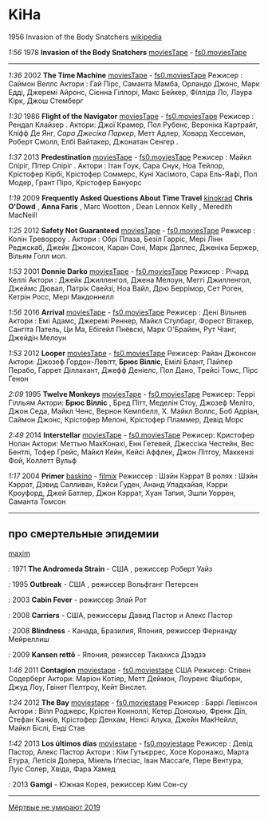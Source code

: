 # KiHa

1956 Invasion of the Body Snatchers [wikipedia](https://en.wikipedia.org/wiki/Invasion_of_the_Body_Snatchers)

_1:56_ 1978 **Invasion of the Body Snatchers**
[moviesTape](http://moviestape.net/katalog_filmiv/zhahy/10595-vtorgnennja-vykradachiv-til.html) -
[fs0.moviesTape](http://fs0.moviestape.net/stream.php?name=films/Invasion.of.the.Body.Snatchers.mp4)

---

_1:36_ 2002 **The Time Machine** 
[moviesTape](http://moviestape.net/katalog_filmiv/bojovyky/9362-mashyna-chasu.html) -
[fs0.moviesTape](http://fs0.moviestape.net/stream.php?name=films/The.Time.Machine.mp4)
Режисер : Саймон Веллс
Актори : Гай Пірс, Саманта Мамба, Орландо Джонс, Марк Едді, Джеремі Айронс, Сієнна Гіллорі, Макс Бейкер, Філліда Ло, Лаура Кірк, Джош Стемберг 

_1:30_ 1986 **Flight of the Navigator**
[moviesTape](http://moviestape.net/katalog_filmiv/prygody/3420-polit-navigatora.html) -
[fs0.moviesTape](http://fs0.moviestape.net/stream.php?name=films/Flight.of.the.Navigator.mp4)
Режисер : Рендал Клайзер .
Актори: Джої Крамер, Пол Рубенс, Вероніка Картрайт, Кліфф Де Янг, _Сара Джесіка Паркер_, Метт Адлер, Ховард Хессеман, Роберт Смолл, Елбі Вайтакер, Джонатан Сенгер .

_1:37_ 2013 **Predestination**
[moviesTape](http://moviestape.net/katalog_filmiv/detektyv/7462-pryznachennja.html) -
[fs0.moviesTape](http://fs0.moviestape.net/stream.php?name=films/Predestination.mp4)
Режисер : Майкл Спіріг, Пітер Спіріг .
Актори : Ітан Гоук, Сара Снук, Ноа Тейлор, Крістофер Кірбі, Крістофер Соммерс, Куні Хасімото, Сара Ель-Яафі, Пол Модер, Грант Піро, Крістофер Бануорс 

_1:19_ 2009 **Frequently Asked Questions About Time Travel**
[kinokrad](https://kinokrad.co/307952-chasto-zadavaemye-voprosy-o-puteshestviyah-vo-vremeni.html)
**Chris O'Dowd** , **Anna Faris** , Marc Wootton , Dean Lennox Kelly , Meredith MacNeill

_1:25_ 2012 **Safety Not Guaranteed**
[moviesTape](http://moviestape.net/katalog_filmiv/drama/4419-bezpeka-ne-garantujetsja.html) -
[fs0.moviesTape](http://fs0.moviestape.net/stream.php?name=films/Safety.Not.Guaranteed.mp4)
Режисер : Колін Треворроу .
Актори : Обрі Плаза, Безіл Гарріс, Мері Лінн Реджскаб, Джейк Джонсон, Каран Соні, Марк Даплес, Дженіка Бержер, Вільям Голл мол. 

_1:53_ 2001 **Donnie Darko**
[moviesTape](http://moviestape.net/katalog_filmiv/detektyv/2780-donni-darko.html) -
[fs0.moviesTape](http://fs0.moviestape.net/stream.php?name=films/Donnie.Darko.mp4)
Режисер : Річард Келлі
Актори : Джейк Джилленгол, Джена Мелоун, Меггі Джилленгол, Джеймс Дювал, Патрік Свейзі, Ноа Вайл, Дрю Беррімор, Сет Роген, Кетрін Росс, Мері Макдоннелл

_1:56_ 2016 **Arrival**
[moviesTape](http://moviestape.net/katalog_filmiv/detektyv/9188-pributtya.html) -
[fs0.moviesTape](http://fs0.moviestape.net/stream.php?name=films/Arrival.mp4)
Режисер : Дені Вільнев
Актори : Емі Адамс, Джеремі Реннер, Майкл Стулбарг, Форест Вітакер, Сангіта Патель, Ци Ма, Ебігейл Пнёвскі, Марк О'Брайен, Рут Чіанг, Джейдін Мелоун 

_1:53_ 2012 **Looper**
[moviesTape](http://moviestape.net/katalog_filmiv/bojovyky/3687-petlya-chasu.html) -
[fs0.moviesTape](http://fs0.moviestape.net/stream.php?name=films/Looper.mp4)
Режисер: Райан Джонсон
Актори: Джозеф Ґордон-Левітт, **Брюс Вілліс**, Емілі Блант, Пайпер Перабо, Гаррет Діллахант, Джефф Деніелс, Пол Дано, Трейсі Томс, Пірс Генон 

_2:09_ 1995 **Twelve Monkeys**
[moviesTape](http://moviestape.net/katalog_filmiv/detektyv/2814-dvanadcjat-mavp.html) -
[fs0.moviesTape](http://fs0.moviestape.net/stream.php?name=films/Twelve.Monkeys.mp4)
Режисер: Террі Гілльям
Актори: **Брюс Вілліс** , Бред Пітт, Меделін Стоу, Джозеф Меліто, Джон Седа, Майкл Ченс, Вернон Кемпбелл, Х. Майкл Воллс, Боб Адріан, Саймон Джонс, Крістофер Мелоні, Крістофер Пламмер, Девід Морс 

_2:49_ 2014 **Interstellar**
[moviesTape](http://moviestape.net/katalog_filmiv/prygody/6636-interstellar.html) -
[fs0.moviesTape](http://fs0.moviestape.net/stream.php?name=films/Interstellar.mp4)
Режисер: Кристофер Нолан
Актори: Меттью МакКонахі, Енн Гетевей, Джессіка Честейн, Вес Бентлі, Тофер Грейс, Майкл Кейн, Кейсі Аффлек, Джон Літгоу, Маккензі Фой, Коллетт Вульф 

_1:17_ 2004 **Primer**
[baskino](http://baskino.me/films/dramy/14617-detonator-rukovodstvo.html) -
[filmix](https://filmix.co/dramy/13053-detonator-primer-2004.html)
Режиссер : Шэйн Кэррат
В ролях : Шэйн Кэррат, Дэвид Салливан, Кэйси Гуден, Ананд Упадхайая, Кэрри Кроуфорд, Джей Батлер, Джон Кэррат, Хуан Тапия, Эшли Уоррен, Саманта Томсон

---
## про смертельные эпидемии

[maxim](https://www.maximonline.ru/guide/cinema/_article/10-luchshikh-filmov-pro-smertelnye-epidemii/)

_:_ 1971 **The Andromeda Strain**
[]() -
[]()
США , режиссер Роберт Уайз

_:_ 1995 **Outbreak**
[]() -
[]()
США , режиссер Вольфганг Петерсен

_:_ 2003 **Cabin Fever**
[]() -
[]()
режиссер Элай Рот

_:_ 2008 **Carriers**
[]() -
[]()
США, режиссеры Давид Пастор и Алекс Пастор

_:_ 2008 **Blindness**
[]() -
[]()
Канада, Бразилия, Япония, режиссер Фернанду Мейреллиш

_:_ 2009 **Kansen rettô**
[]() -
[]()
Япония, режиссер Такахиса Дзэдзэ

_1:46_ 2011 **Contagion**
[moviestape](http://moviestape.net/katalog_filmiv/drama/2242-zaraza.html) -
[fs0.moviestape](http://fs0.moviestape.net/stream.php?name=films/Contagion.mp4)
США
Режисер: Стівен Содерберг
Актори: Маріон Котіяр, Метт Деймон, Лоуренс Фішборн, Джуд Лоу, Гвінет Пелтроу, Кейт Вінслет. 

_1:24_ 2012 **The Bay**
[moviestape](http://moviestape.net/katalog_filmiv/trylery/9851-zatoka.html) -
[fs0.moviestape](http://fs0.moviestape.net/stream.php?name=films/The.Bay.mp4)
Режисер : Баррі Левінсон
Актори : Вілл Роджерс, Крістен Конноллі, Кетер Донохью, Френк Діл, Стефан Канків, Крістофер Денхам, Ненсі Алука, Джейн МакНейлл, Майкл Біслі, Енді Став 

_1:42_ 2013 **Los últimos días**
[moviestape](http://moviestape.net/katalog_filmiv/prygody/7315-epidemija.html) -
[fs0.moviestape](http://fs0.moviestape.net/stream.php?name=films/Los.ultimos.dias.mp4)
Режисер : Девід Пастор, Алекс Пастор
Актори : Кім Гутьєррес, Хосе Коронажо, Марта Етура, Летісія Долера, Мікель Іґлесіас, Іван Массаґе, Пере Вентура, Луіс Солер, Хвіда, Фара Хамед 

_:_ 2013 **Gamgi**
[]() -
[]()
Южная Корея, режиссер Ким Сон-су

---

[Мёртвые не умирают 2019](https://kinokrad.co/336301-mertvye-ne-umirayut.html)
